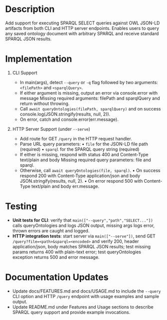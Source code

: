 # Description
Add support for executing SPARQL SELECT queries against OWL JSON-LD artifacts from both CLI and HTTP server endpoints. Enables users to query any saved ontology document with arbitrary SPARQL and receive standard SPARQL JSON results.

# Implementation
1. CLI Support
   - In main(args), detect `--query` or `-q` flag followed by two arguments: `<filePath>` and `<sparqlQuery>`.
   - If either argument is missing, output an error via console.error with message Missing required arguments: filePath and sparqlQuery and return without throwing.
   - Call `await queryOntologies(filePath, sparqlQuery)` and on success console.log(JSON.stringify(results, null, 2)).
   - On error, catch and console.error(err.message).

2. HTTP Server Support (under `--serve`)
   - Add route for GET `/query` in the HTTP request handler.
   - Parse URL query parameters:
     • `file` for the JSON-LD file path (required)
     • `sparql` for the SPARQL query string (required)
   - If either is missing, respond with status 400 and Content-Type text/plain and body Missing required query parameters: file and sparql.
   - Otherwise, call `await queryOntologies(file, sparql)`.
     • On success respond 200 with Content-Type application/json and body JSON.stringify(results, null, 2).
     • On error respond 500 with Content-Type text/plain and body err.message.

# Testing
- **Unit tests for CLI**: verify that `main(["--query","path","SELECT..."])` calls queryOntologies and logs JSON output, missing args logs error, thrown errors are caught and logged.
- **HTTP integration tests**: start server via `main(["--serve"])`, send GET `/query?file=<path>&sparql=<encoded>` and verify 200, header application/json, body matches SPARQL JSON results; test missing params returns 400 with plain-text error; test queryOntologies exception returns 500 and error message.

# Documentation Updates
- Update docs/FEATURES.md and docs/USAGE.md to include the `--query` CLI option and HTTP `/query` endpoint with usage examples and sample output.
- Update README.md under Features and Usage sections to describe SPARQL query support and provide example invocations.